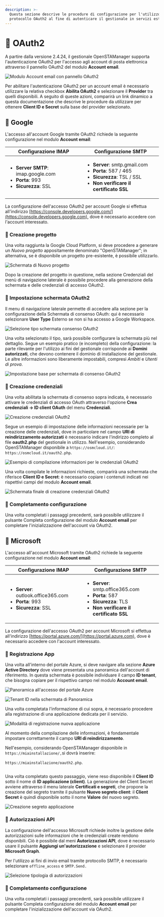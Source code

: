 ```yaml
---
description: >-
  Questa sezione descrive le procedure di configurazione per l'utilizzo del
  protocollo OAuth2 al fine di autenticare il gestionale in servizi esterni
---
```


# 📙 OAuth2

A partire dalla versione 2.4.24, il gestionale OpenSTAManager supporta l'autenticazione OAuth2 per l'accesso agli account di posta elettronica attraverso il pannello OAuth2 del modulo **Account email**.

![Modulo Account email con pannello OAuth2](<../.gitbook/assets/image (557).png>)

Per abilitare l'autenticazione OAuth2 per un account email è necessario utilizzare la relativa checkbox **Abilita OAuth2** e selezionare il **Provider** tra quelli disponibili. A seguito di queste azioni, comparirà un link dinamico a questa documentazione che descrive le procedure da utilizzare per ottenere **Client ID e Secret** sulla base del provider selezionato.

## 📙 Google

L'accesso all'account Google tramite OAuth2 richiede la seguente configurazione nel modulo **Account email**:

| **Configurazione IMAP**                                                                                                                     | **Configurazione SMTP**                                                                                                                                                                                      |
| ------------------------------------------------------------------------------------------------------------------------------------------- | ------------------------------------------------------------------------------------------------------------------------------------------------------------------------------------------------------------ |
| <ul><li><strong>Server SMTP</strong>: imap.google.com</li><li><strong>Porta</strong>: 993</li><li><strong>Sicurezza</strong>: SSL</li></ul> | <ul><li><strong>Server</strong>: smtp.gmail.com</li><li><strong>Porta</strong>: 587 / 465</li><li><strong>Sicurezza</strong>: TSL / SSL</li><li><strong>Non verificare il certificato SSL</strong></li></ul> |

La configurazione dell'accesso OAuth2 per account Google si effettua all'indirizzo [https://console.developers.google.com/](https://console.developers.google.com), dove è necessario accedere con l'account interessato.

### 📙 Creazione progetto

Una volta raggiunta la Google Cloud Platform, si deve procedere a generare un _Nuovo progetto_ appositamente denominato "OpenSTAManager"; in alternativa, se è disponibile un progetto pre-esistente, è possibile utilizzarlo.

![Schermata di Nuovo progetto](<../.gitbook/assets/image (554).png>)

Dopo la creazione del progetto in questione, nella sezione Credenziali del menù di navigazione laterale è possibile procedere alla generazione della schermata e delle credenziali di accesso OAuth2.

### 📙 Impostazione schermata OAuth2

Il menu di navigazione laterale permette di accedere alla sezione per la configurazione della Schermata di consenso OAuth: qui è necessario selezionare **User Type** Esterno se non si ha accesso a Google Workspace.

![Selezione tipo schermata consenso OAuth2](<../.gitbook/assets/Immagine 2021-07-26 150911.png>)

Una volta selezionato il tipo, sarà possibile configurare la schermata più nel dettaglio. Segue un esempio pratico (e incompleto) della configurazione: la parte rilevante per l'utilizzo ai fini del gestionale corrisponde ai **Domini autorizzati**, che devono contenere il dominio di installazione del gestionale. Le altre informazioni sono liberamente impostabili, compresi _Ambiti_ e _Utenti di prova_.

![Impostazione base per schermata di consenso OAuth2](../.gitbook/assets/consenso.png)

### 📙 Creazione credenziali

Una volta abilitata la schermata di consenso sopra indicata, è necessario attivare le credenziali di accesso OAuth attraverso l'opzione **Crea credenziali -> ID client OAuth** del menu **Credenziali**.

![Creazione credenziali OAuth2](<../.gitbook/assets/Immagine 2021-07-26 150634.png>)

Segue un esempio di impostazione delle informazioni necessarie per la creazione delle credenziali, dove in particolare nel campo **URI di reindirizzamento autorizzati** è necessario indicare l'indirizzo completo al file **oauth2.php** del gestionale in utilizzo. Nell'esempio, considerando OpenSTAManager disponibile a `https://osmcloud.it/`: `https://osmcloud.it/oauth2.php`.

![Esempio di compilazione informazioni per le credenziali OAuth2](<../.gitbook/assets/image (15) (1).png>)

Una volta compilate le informazioni richieste, comparirà una schermata che riferisce **Client ID e Secret**: è necessario copiare i contenuti indicati nei rispettivi campi del modulo **Account email**.

![Schermata finale di creazione credenziali OAuth2](../.gitbook/assets/creato.png)

### 📙 Completamento configurazione

Una volta completati i passaggi precedenti, sarà possibile utilizzare il pulsante Completa configurazione del modulo **Account email** per completare l'inizializzazione dell'account via OAuth2.

## 📙 Microsoft

L'accesso all'account Microsoft tramite OAuth2 richiede la seguente configurazione nel modulo **Account email**:

| **Configurazione IMAP**                                                                                                                      | **Configurazione SMTP**                                                                                                                                                                              |
| -------------------------------------------------------------------------------------------------------------------------------------------- | ---------------------------------------------------------------------------------------------------------------------------------------------------------------------------------------------------- |
| <ul><li><strong>Server</strong>: outlook.office365.com</li><li><strong>Porta</strong>: 993</li><li><strong>Sicurezza</strong>: SSL</li></ul> | <ul><li><strong>Server</strong>: smtp.office365.com</li><li><strong>Porta</strong>: 587</li><li><strong>Sicurezza</strong>: TLS</li><li><strong>Non verificare il certificato SSL</strong></li></ul> |

La configurazione dell'accesso OAuth2 per account Microsoft si effettua all'indirizzo [https://portal.azure.com/](https://portal.azure.com), dove è necessario accedere con l'account interessato.

### 📙 Registrazione App

Una volta all'interno del portale Azure, si deve navigare alla sezione **Azure Active Directory** dove viene presentata una panoramica dell'account di riferimento. In questa schermata è possibile individuare il campo **ID tenant**, che bisogna copiare per il rispettivo campo nel modulo **Account email**.

![Panoramica all'accesso del portale Azure](../.gitbook/assets/active-directory.png)

![Tenant ID nella schermata di Panoramica](../.gitbook/assets/tenant.png)

Una volta completata l'informazione di cui sopra, è necessario procedere alla registrazione di una applicazione dedicata per il servizio.

![Modalità di registrazione nuova applicazione](../.gitbook/assets/registra.png)

Al momento della compilazione delle informazioni, è fondamentale impostare correttamente il campo **URI di reindirizzamento**.

Nell'esempio, considerando OpenSTAManager disponibile in `https://miainstallazione/,`si dovrà inserire:

&#x20;`https://miainstallazione/oauth2.php`.

<figure><img src="../.gitbook/assets/spaces_udbmyQrl0FL3lcDlHZWD_uploads_MVHHqiAe9HFUPmpML3DJ_dati (1).png" alt=""><figcaption></figcaption></figure>

Una volta completato questo passaggio, viene reso disponibile il **Client ID** sotto il nome di **ID applicazione (client)**. La generazione del Client Secret avviene attraverso il menu laterale **Certificati e segreti**, che propone la creazione del segreto tramite il pulsante **Nuovo segreto client**: il **Client Secret** è quindi disponibile sotto il nome **Valore** del nuovo segreto.

![Creazione segreto applicazione](<../.gitbook/assets/segreto (1).png>)

### 📙 Autorizzazioni API

La configurazione dell'accesso Microsoft richiede inoltre la gestione delle autorizzazioni sulle informazioni che le credenziali create rendono disponibili. Ciò è possibile dal meni **Autorizzazioni API**, dove è necessario usare il pulsante **Aggiungi un'autorizzazione** e selezionare il provider **Microsoft Graph**.

Per l'utilizzo ai fini di invio email tramite protocollo SMTP, è necessario selezionare `offline_access` e `SMTP.Send.`

![Selezione tipologia di autorizzazioni](../.gitbook/assets/api.png)

### 📙 Completamento configurazione

Una volta completati i passaggi precedenti, sarà possibile utilizzare il pulsante Completa configurazione del modulo **Account email** per completare l'inizializzazione dell'account via OAuth2.
